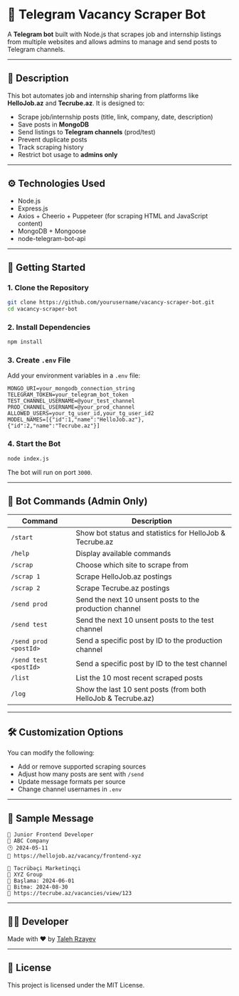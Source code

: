 # 🤖 Telegram Vacancy Scraper Bot

A **Telegram bot** built with Node.js that scrapes job and internship listings from multiple websites and allows admins to manage and send posts to Telegram channels.

---

## 📌 Description

This bot automates job and internship sharing from platforms like **HelloJob.az** and **Tecrube.az**. It is designed to:

- Scrape job/internship posts (title, link, company, date, description)
- Save posts in **MongoDB**
- Send listings to **Telegram channels** (prod/test)
- Prevent duplicate posts
- Track scraping history
- Restrict bot usage to **admins only**

---

## ⚙️ Technologies Used

- Node.js
- Express.js
- Axios + Cheerio + Puppeteer (for scraping HTML and JavaScript content)
- MongoDB + Mongoose
- node-telegram-bot-api

---

## 🚀 Getting Started

### 1. Clone the Repository

```bash
git clone https://github.com/yourusername/vacancy-scraper-bot.git
cd vacancy-scraper-bot
```

### 2. Install Dependencies

```bash
npm install
```

### 3. Create `.env` File

Add your environment variables in a `.env` file:

```env
MONGO_URI=your_mongodb_connection_string
TELEGRAM_TOKEN=your_telegram_bot_token
TEST_CHANNEL_USERNAME=@your_test_channel
PROD_CHANNEL_USERNAME=@your_prod_channel
ALLOWED_USERS=your_tg_user_id,your_tg_user_id2
MODEL_NAMES=[{"id":1,"name":"HelloJob.az"},{"id":2,"name":"Tecrube.az"}]
```

### 4. Start the Bot

```bash
node index.js
```

The bot will run on port `3000`.

---

## 💬 Bot Commands (Admin Only)

| Command                   | Description                                                       |
|---------------------------|-------------------------------------------------------------------|
| `/start`                 | Show bot status and statistics for HelloJob & Tecrube.az          |
| `/help`                  | Display available commands                                        |
| `/scrap`                 | Choose which site to scrape from                                  |
| `/scrap 1`               | Scrape HelloJob.az postings                                       |
| `/scrap 2`               | Scrape Tecrube.az postings                                        |
| `/send prod`            | Send the next 10 unsent posts to the production channel           |
| `/send test`            | Send the next 10 unsent posts to the test channel                 |
| `/send prod <postId>`   | Send a specific post by ID to the production channel              |
| `/send test <postId>`   | Send a specific post by ID to the test channel                    |
| `/list`                  | List the 10 most recent scraped posts                             |
| `/log`                   | Show the last 10 sent posts (from both HelloJob & Tecrube.az)     |

---

## 🛠 Customization Options

You can modify the following:

- Add or remove supported scraping sources
- Adjust how many posts are sent with `/send`
- Update message formats per source
- Change channel usernames in `.env`

---

## 🧪 Sample Message

```
📌 Junior Frontend Developer  
🏢 ABC Company  
🕒 2024-05-11  
🔗 https://hellojob.az/vacancy/frontend-xyz
```

```
📌 Təcrübəçi Marketinqçi  
🏢 XYZ Group  
📅 Başlama: 2024-06-01  
📅 Bitmə: 2024-08-30  
🔗 https://tecrube.az/vacancies/view/123
```

---

## 🧑‍💻 Developer

Made with ❤️ by [Taleh Rzayev](https://github.com/rzayevtaleh01)

---

## 📄 License

This project is licensed under the MIT License.
